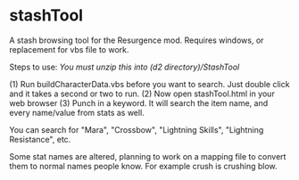 # stashTool
A stash browsing tool for the Resurgence mod.  Requires windows, or replacement for vbs file to work.

Steps to use:
*You must unzip this into (d2 directory)/StashTool*

(1) Run buildCharacterData.vbs before you want to search.  Just double click and it takes a second or two to run.
(2) Now open stashTool.html in your web browser
(3) Punch in a keyword.  It will search the item name, and every name/value from stats as well.

You can search for "Mara", "Crossbow", "Lightning Skills", "Lightning Resistance", etc.

Some stat names are altered, planning to work on a mapping file to convert them to normal names people know.  For example crush is crushing blow.
